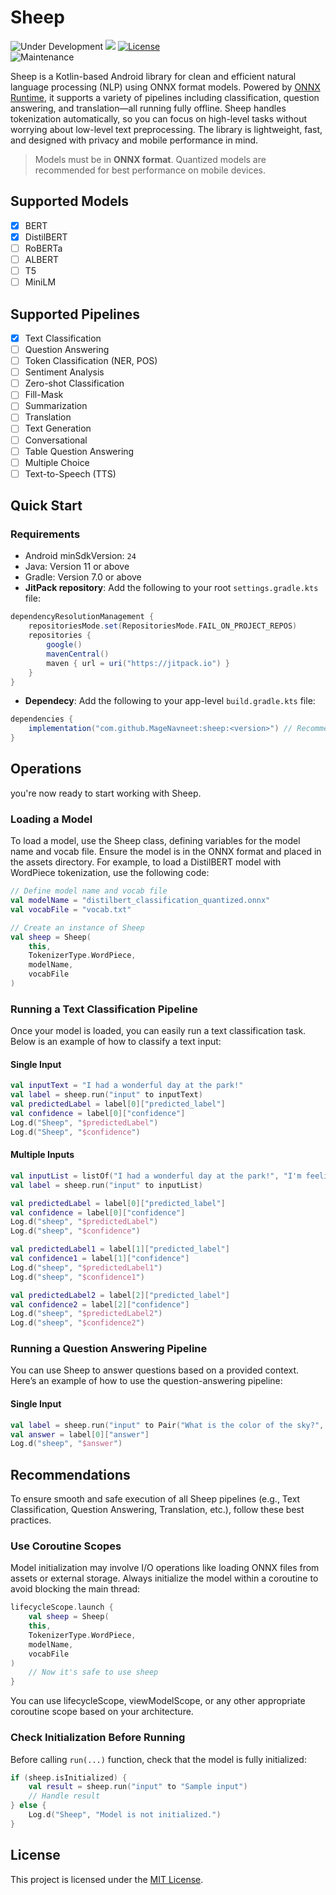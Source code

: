 # Sheep

![Under Development](https://img.shields.io/badge/Status-Under%20Development-orange.svg)
[![](https://jitpack.io/v/palnavneet/sheep.svg)](https://jitpack.io/#palnavneet/sheep) [![License](https://img.shields.io/badge/License-MIT-green.svg)](https://opensource.org/licenses/MIT) <br>
![Maintenance](https://img.shields.io/badge/Maintained%3F-Yes-brightgreen.svg) 

Sheep is a Kotlin-based Android library for clean and efficient natural language processing (NLP) using ONNX format models. Powered by [ONNX Runtime](https://onnxruntime.ai/), it supports a variety of pipelines including classification, question answering, and translation—all running fully offline. Sheep handles tokenization automatically, so you can focus on high-level tasks without worrying about low-level text preprocessing. The library is lightweight, fast, and designed with privacy and mobile performance in mind.

> Models must be in **ONNX format**. Quantized models are recommended for best performance on mobile devices.

## Supported Models

- [x] BERT
- [x] DistilBERT
- [ ] RoBERTa
- [ ] ALBERT
- [ ] T5
- [ ] MiniLM

## Supported Pipelines

- [x] Text Classification
- [ ] Question Answering
- [ ] Token Classification (NER, POS)
- [ ] Sentiment Analysis
- [ ] Zero-shot Classification
- [ ] Fill-Mask
- [ ] Summarization
- [ ] Translation
- [ ] Text Generation
- [ ] Conversational
- [ ] Table Question Answering
- [ ] Multiple Choice
- [ ] Text-to-Speech (TTS)

## Quick Start

### Requirements

- Android minSdkVersion: `24` 
- Java: Version 11 or above
- Gradle: Version 7.0 or above
- **JitPack repository**: Add the following to your root `settings.gradle.kts` file:
  
```gradle
dependencyResolutionManagement {
    repositoriesMode.set(RepositoriesMode.FAIL_ON_PROJECT_REPOS)
    repositories {
        google()
        mavenCentral()
        maven { url = uri("https://jitpack.io") }
    }
}
```
- **Dependecy**: Add the following to your app-level `build.gradle.kts` file:
```gradle
dependencies {
    implementation("com.github.MageNavneet:sheep:<version>") // Recommended: Replace <version> with the latest version
}
```

## Operations

you're now ready to start working with Sheep.

### Loading a Model

To load a model, use the Sheep class, defining variables for the model name and vocab file. Ensure the model is in the ONNX format and placed in the assets directory. For example, to load a DistilBERT model with WordPiece tokenization, use the following code:

```kotlin
// Define model name and vocab file
val modelName = "distilbert_classification_quantized.onnx"
val vocabFile = "vocab.txt"

// Create an instance of Sheep
val sheep = Sheep(
    this,
    TokenizerType.WordPiece,
    modelName,
    vocabFile
)
```

### Running a Text Classification Pipeline

Once your model is loaded, you can easily run a text classification task. Below is an example of how to classify a text input:

#### Single Input

```kotlin
val inputText = "I had a wonderful day at the park!"
val label = sheep.run("input" to inputText)
val predictedLabel = label[0]["predicted_label"]
val confidence = label[0]["confidence"]
Log.d("Sheep", "$predictedLabel")
Log.d("Sheep", "$confidence")
```

#### Multiple Inputs

```kotlin
val inputList = listOf("I had a wonderful day at the park!", "I'm feeling really down today", "This is the best movie I've seen!")
val label = sheep.run("input" to inputList)

val predictedLabel = label[0]["predicted_label"]
val confidence = label[0]["confidence"]
Log.d("sheep", "$predictedLabel")
Log.d("sheep", "$confidence")

val predictedLabel1 = label[1]["predicted_label"]
val confidence1 = label[1]["confidence"]
Log.d("sheep", "$predictedLabel1")
Log.d("sheep", "$confidence1")

val predictedLabel2 = label[2]["predicted_label"]
val confidence2 = label[2]["confidence"]
Log.d("sheep", "$predictedLabel2")
Log.d("sheep", "$confidence2")
```
### Running a Question Answering Pipeline

You can use Sheep to answer questions based on a provided context. Here’s an example of how to use the question-answering pipeline:

#### Single Input

```kotlin
val label = sheep.run("input" to Pair("What is the color of the sky?", "The color of the sky is blue"))
val answer = label[0]["answer"]
Log.d("sheep", "$answer")
```

## Recommendations

To ensure smooth and safe execution of all Sheep pipelines (e.g., Text Classification, Question Answering, Translation, etc.), follow these best practices.

### Use Coroutine Scopes

Model initialization may involve I/O operations like loading ONNX files from assets or external storage. Always initialize the model within a coroutine to avoid blocking the main thread:

```kotlin
lifecycleScope.launch {
    val sheep = Sheep(
    this,
    TokenizerType.WordPiece,
    modelName,
    vocabFile
)
    // Now it's safe to use sheep
}
```

You can use lifecycleScope, viewModelScope, or any other appropriate coroutine scope based on your architecture.

### Check Initialization Before Running

Before calling `run(...)` function, check that the model is fully initialized:

```kotlin
if (sheep.isInitialized) {
    val result = sheep.run("input" to "Sample input")
    // Handle result
} else {
    Log.d("Sheep", "Model is not initialized.")
}
```


## License

This project is licensed under the [MIT License](https://opensource.org/licenses/MIT).



